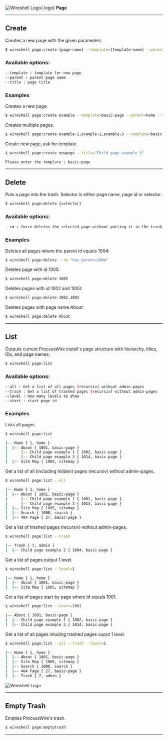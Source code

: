 ![Wireshell Logo](/assets/img/favicon-16x16.png){.logo} **Page**

---

## Create

Creates a new page with the given parameters

```sh
$ wireshell page:create {page-name} --template={template-name} --parent={parent-page-name} --title="Some title"
```

### Available options:

```sh
--template : template for new page
--parent : parent page name
--title : page title
```

### Examples

Creates a new page.

```sh
$ wireshell page:create example --template=basic-page --parent=home --title="Example Page"
```

Creates multiple pages.

```sh
$ wireshell page:create example-1,example-2,example-3 --template=basic-page --parent=home
```

Create new page, ask for template.

```sh
$ wireshell page:create newpage --title="Child page example 3"

Please enter the template : basic-page
```

---

## Delete

Puts a page into the trash. Selector is either page name, page id or selector. 

```sh
$ wireshell page:delete {selector}
```

### Available options:

```sh
--rm : force deletes the selected page without putting it in the trash first
```

### Examples

Deletes all pages where the parent id equals 1004:

```sh
$ wireshell page:delete --rm "has_parent=1004"
```

Deletes page with id 1005:

```sh
$ wireshell page:delete 1005
```

Deletes pages with id 1002 and 1003:

```sh
$ wireshell page:delete 1002,1003
```

Deletes pages with page name *About*:

```sh
$ wireshell page:delete About
```

---

## List

Outputs current ProcessWire install's page structure with hierarchy, titles, IDs, and page names.

```sh
$ wireshell page:list
```

### Available options:

```sh
--all : Get a list of all pages (recursiv) without admin-pages
--trash : Get a list of trashed pages (recursiv) without admin-pages
--level : How many levels to show
--start : start page id
```
### Examples

Lists all pages.

```sh
$ wireshell page:list

|-- Home { 1, home }
|  |-- About { 1001, basic-page }
|      |-- Child page example 1 { 1002, basic-page }
|      |-- Child page example 3 { 1014, basic-page }
|  |-- Site Map { 1005, sitemap }
```

Get a list of all (including hidden) pages (recursiv) without admin-pages.

```sh
$ wireshell page:list --all

|-- Home { 1, home }
|  |-- About { 1001, basic-page }
|      |-- Child page example 1 { 1002, basic-page }
|      |-- Child page example 3 { 1014, basic-page }
|  |-- Site Map { 1005, sitemap }
|  |-- Search { 1000, search }
|  |-- 404 Page { 27, basic-page }
```

Get a list of trashed pages (recursiv) without admin-pages.

```sh
$ wireshell page:list --trash

|-- Trash { 7, admin }
|  |-- Child page example 2 { 1004, basic-page }
```

Get a list of pages output 1 level.

```sh
$ wireshell page:list --level=1

|-- Home { 1, home }
|  |-- About { 1001, basic-page }
|  |-- Site Map { 1005, sitemap }
```

Get a list of pages start by page where id equals 1001.

```sh
$ wireshell page:list --start=1001

|-- About { 1001, basic-page }
|  |-- Child page example 1 { 1002, basic-page }
|  |-- Child page example 3 { 1014, basic-page }
```

Get a list of all pages inluding trashed pages ouput 1 level.

```sh
$ wireshell page:list --all --trash --level=1

|-- Home { 1, home }
|  |-- About { 1001, basic-page }
|  |-- Site Map { 1005, sitemap }
|  |-- Search { 1000, search }
|  |-- 404 Page { 27, basic-page }
|  |-- Trash { 7, admin }
```

![Wireshell Logo](/assets/img/page-list.gif)

---

## Empty Trash

Empties ProcessWire's trash.

```sh
$ wireshell page:emptytrash
```

---
